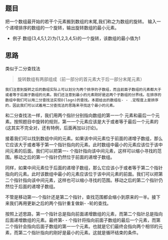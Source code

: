 ## 题目
把一个数组最开始的若干个元素搬到数组的末尾,我们称之为数组的旋转。
输入一个递增排序的数组的一个旋转，输出旋转数组的最小元素。

- 例子
数组{3,4,5,1,2}为{1,2,3,4,5}的一个旋转，该数组的最小值为1


## 思路
类似于二分查找法
>旋转数组有两部组成（前一部分的首元素大于后一部分末尾元素）


    我们注意到旋转之后的数组实际上可以划分为两个排序的子数组，而且前面子数组的元素都大于或者等于后面子数组的元素。我们还注意到最小的元素刚好是这两个子数组的分界线。在排序的数组中我们可以用二分查找法实现O(logn)的查找。本题给出的数组在- - .定程度上是排序的，因此我们可以试着用二分查找法的思路来寻找这个最小的元素。

和二分查找法一样，我们用两个指针分别指向数组的第一一个 元素和最后一个元素。按照题目中旋转的规则，第一一个元素应该是大于或者等于最后一个元素的(这其实不完全对，还有特例，后面再加以讨论)。

接着我们可以找到数组中间的元素。如果该中间元素位于前面的递增子数组，那么它应该大于或者等于第一个指针指向的元素。此时数组中最小的元素应该位于该中间元素的后面。我们可以把第一- 个指针指向该中间元素，这样可以缩小寻找的范围。移动之后的第一个指针仍然位于前面的递增子数组。

同样，如果中间元素位于后面的递增子数组，那么它应该小于或者等于第二个指针指向的元素。此时该数组中最小的元素应该位于该中间元素的前面。我们可以把第二个指针指向该中间元素，这样也可以缩小寻找的范围。移动之后的第二个指针仍然位于后面的递增子数组。

不管是移动第一-个指针还是第二个指针，查找范围都会缩小到原来的一半。接下来我们再用更新之后的两个指针重复做新- -轮的查找。

按照上述思路，第一个指针总是指向前面递增数组的元素，而第二个指针总是指向后面递增数组的元素。最终第- - 个指针将指向前面子数组的最后一个元素，而第二个指针会指向后面子数组的第一一个元素。也就是它们最终会指向两个相邻的元素，而第二个指针指向的刚好是最小的元素。这就是循环结束的条件。